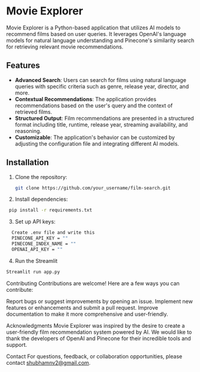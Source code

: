 # Movie Explorer

Movie Explorer is a Python-based application that utilizes AI models to recommend films based on user queries. It leverages OpenAI's language models for natural language understanding and Pinecone's similarity search for retrieving relevant movie recommendations.

## Features

- **Advanced Search**: Users can search for films using natural language queries with specific criteria such as genre, release year, director, and more.
- **Contextual Recommendations**: The application provides recommendations based on the user's query and the context of retrieved films.
- **Structured Output**: Film recommendations are presented in a structured format including title, runtime, release year, streaming availability, and reasoning.
- **Customizable**: The application's behavior can be customized by adjusting the configuration file and integrating different AI models.

## Installation

1. Clone the repository:

   ```bash
   git clone https://github.com/your_username/film-search.git

2. Install dependencies:

  ```bash
   pip install -r requirements.txt
 ```

3. Set up API keys:
 ```bash
   Create .env file and write this
   PINECONE_API_KEY = ""
   PINECONE_INDEX_NAME = ""
   OPENAI_API_KEY = ""
```

4. Run the Streamlit
  ```bash
  Streamlit run app.py
  ```

Contributing
Contributions are welcome! Here are a few ways you can contribute:

Report bugs or suggest improvements by opening an issue.
Implement new features or enhancements and submit a pull request.
Improve documentation to make it more comprehensive and user-friendly.


Acknowledgments
Movie Explorer was inspired by the desire to create a user-friendly film recommendation system powered by AI. We would like to thank the developers of OpenAI and Pinecone for their incredible tools and support.

Contact
For questions, feedback, or collaboration opportunities, please contact shubhamnv2@gmail.com.
   

